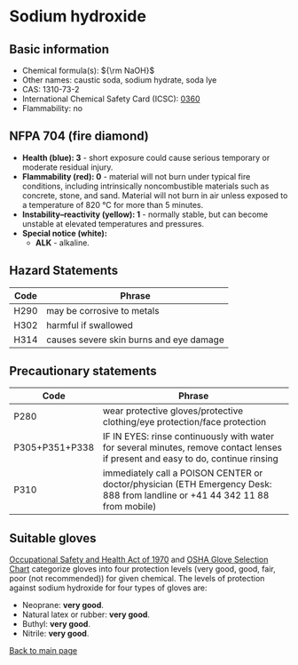 # Sodium hydroxide

## Basic information

- Chemical formula(s): ${\rm NaOH}$
- Other names: caustic soda, sodium hydrate, soda lye
- CAS: 1310-73-2
- International Chemical Safety Card (ICSC): [0360](https://inchem.org/documents/icsc/icsc/eics0360.htm)
- Flammability: no

## NFPA 704 (fire diamond)

- **Health (blue): 3** - short exposure could cause serious temporary or moderate residual injury.
- **Flammability (red): 0** - material will not burn under typical fire conditions, including intrinsically noncombustible materials such as concrete, stone, and sand. Material will not burn in air unless exposed to a temperature of 820 °C for more than 5 minutes.
- **Instability–reactivity (yellow): 1** - normally stable, but can become unstable at elevated temperatures and pressures.
- **Special notice (white):**
	- **ALK** - alkaline.

## Hazard Statements

| Code | Phrase                                  |
| ---- | --------------------------------------- |
| H290 | may be corrosive to metals              |
| H302 | harmful if swallowed                    |
| H314 | causes severe skin burns and eye damage |

## Precautionary statements

| Code           | Phrase                                                                                                                           |
| -------------- | -------------------------------------------------------------------------------------------------------------------------------- |
| P280           | wear protective gloves/protective clothing/eye protection/face protection                                                        |
| P305+P351+P338 | IF IN EYES: rinse continuously with water for several minutes, remove contact lenses if present and easy to do, continue rinsing |
| P310           | immediately call a POISON CENTER or doctor/physician (ETH Emergency Desk: 888 from landline or +41 44 342 11 88 from mobile)     |

## Suitable gloves

[Occupational Safety and Health Act of 1970](https://www.osha.gov/sites/default/files/publications/osha3151.pdf) and [OSHA Glove Selection Chart](https://safety.fsu.edu/safety_manual/OSHA%20Glove%20Selection%20Chart.pdf) categorize gloves into four protection levels (very good, good, fair, poor (not recommended)) for given chemical. The levels of protection against sodium hydroxide for four types of gloves are:

- Neoprane: **very good**.
- Natural latex or rubber: **very good**.
- Buthyl: **very good**.
- Nitrile: **very good**.

[Back to main page](https://github.com/Global-Health-Engineering/wet-lab-chemicals)

